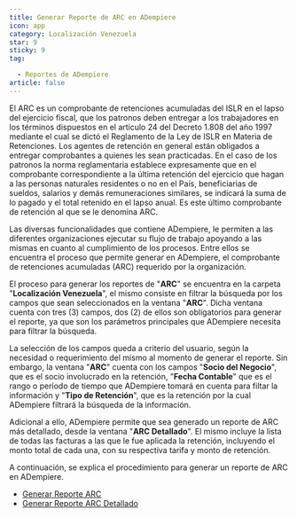 ```yaml
---
title: Generar Reporte de ARC en ADempiere
icon: app
category: Localización Venezuela
star: 9
sticky: 9
tag:

  - Reportes de ADempiere
article: false
---
```


El ARC es un comprobante de retenciones acumuladas del ISLR en el lapso del ejercicio fiscal, que los patronos deben entregar a los trabajadores en los términos dispuestos en el artículo 24 del Decreto 1.808 del año 1997 mediante el cual se dictó el Reglamento de la Ley de ISLR en Materia de Retenciones. Los agentes de retención en general están obligados a entregar comprobantes a quienes les sean practicadas. En el caso de los patronos la norma reglamentaria establece expresamente que en el comprobante correspondiente a la última retención del ejercicio que hagan a las personas naturales residentes o no en el País, beneficiarias de sueldos, salarios y demás remuneraciones similares, se indicará la suma de lo pagado y el total retenido en el lapso anual. Es este último comprobante de retención al que se le denomina ARC.

Las diversas funcionalidades que contiene ADempiere, le permiten a las diferentes organizaciones ejecutar su flujo de trabajo apoyando a las mismas en cuanto al cumplimiento de los procesos. Entre ellos se encuentra el proceso que permite generar en ADempiere, el comprobante de retenciones acumuladas (ARC) requerido por la organización.

El proceso para generar los reportes de "**ARC**" se encuentra en la carpeta "**Localización Venezuela**", el mismo consiste en filtrar la búsqueda por los campos que sean seleccionados en la ventana "**ARC**". Dicha ventana cuenta con tres (3) campos, dos (2) de ellos son obligatorios para generar el reporte, ya que son los parámetros principales que ADempiere necesita para filtrar la búsqueda.

La selección de los campos queda a criterio del usuario, según la necesidad o requerimiento del mismo al momento de generar el reporte. Sin embargo, la ventana "**ARC**" cuenta con los campos "**Socio del Negocio**", que es el socio involucrado en la retención, "**Fecha Contable**" que es el rango o período de tiempo que ADempiere tomará en cuenta para filtar la información y "**Tipo de Retención**", que es la retención por la cual ADempiere filtrará la búsqueda de la información.

Adicional a ello, ADempiere permite que sea generado un reporte de ARC más detallado, desde la ventana "**ARC Detallado**". El mismo incluye la lista de todas las facturas a las que le fue aplicada la retención, incluyendo el monto total de cada una, con su respectiva tarifa y monto de retención.

A continuación, se explica el procedimiento para generar un reporte de ARC en ADempiere.

- [Generar Reporte ARC](arc-report)
- [Generar Reporte ARC Detallado](detailed-arc-report)
